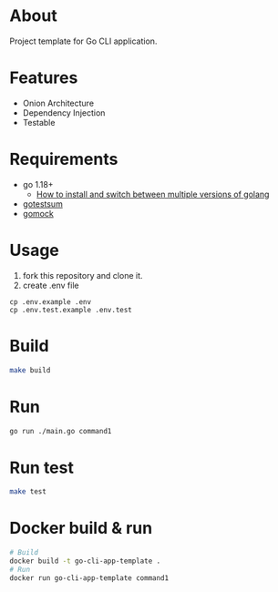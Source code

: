 # About

Project template for Go CLI application.

# Features

* Onion Architecture
* Dependency Injection
* Testable

# Requirements

* go 1.18+
  * [How to install and switch between multiple versions of golang](https://gist.github.com/t-kuni/4e23b59f16557d704974b1ce6b49e6bb)
* [gotestsum](https://github.com/gotestyourself/gotestsum)
* [gomock](https://github.com/golang/mock)

# Usage

1. fork this repository and clone it.
2. create .env file

```
cp .env.example .env
cp .env.test.example .env.test
```

# Build

```bash
make build
```

# Run

```bash
go run ./main.go command1
```

# Run test

```bash
make test
```

# Docker build & run

```bash
# Build
docker build -t go-cli-app-template .
# Run
docker run go-cli-app-template command1
```